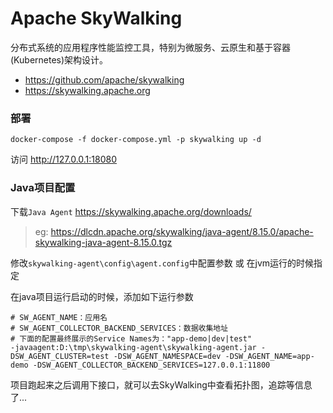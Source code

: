 # Apache SkyWalking

分布式系统的应用程序性能监控工具，特别为微服务、云原生和基于容器(Kubernetes)架构设计。

- https://github.com/apache/skywalking
- https://skywalking.apache.org

### 部署

```shell
docker-compose -f docker-compose.yml -p skywalking up -d
```

访问 http://127.0.0.1:18080

### Java项目配置

下载`Java Agent` https://skywalking.apache.org/downloads/

> eg: https://dlcdn.apache.org/skywalking/java-agent/8.15.0/apache-skywalking-java-agent-8.15.0.tgz

修改`skywalking-agent\config\agent.config`中配置参数 或 在jvm运行的时候指定

在java项目运行启动的时候，添加如下运行参数

```shell
# SW_AGENT_NAME：应用名
# SW_AGENT_COLLECTOR_BACKEND_SERVICES：数据收集地址
# 下面的配置最终展示的Service Names为："app-demo|dev|test"
-javaagent:D:\tmp\skywalking-agent\skywalking-agent.jar -DSW_AGENT_CLUSTER=test -DSW_AGENT_NAMESPACE=dev -DSW_AGENT_NAME=app-demo -DSW_AGENT_COLLECTOR_BACKEND_SERVICES=127.0.0.1:11800
```

项目跑起来之后调用下接口，就可以去SkyWalking中查看拓扑图，追踪等信息了...
